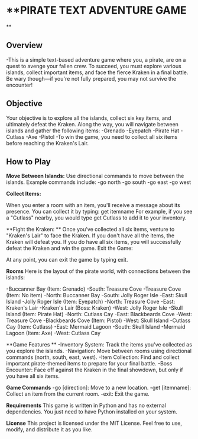 # **PIRATE TEXT ADVENTURE GAME 
**
## Overview
-This is a simple text-based adventure game where you, a pirate, are on a quest to avenge your fallen crew. To succeed, you must explore various islands, collect important items, and face the fierce Kraken in a final battle. Be wary though—if you're not fully prepared, you may not survive the encounter!

## Objective

Your objective is to explore all the islands, collect six key items, and ultimately defeat the Kraken. Along the way, you will navigate between islands and gather the following items:
-Grenado
-Eyepatch
-Pirate Hat
-Cutlass
-Axe
-Pistol
-To win the game, you need to collect all six items before reaching the Kraken's Lair.

## How to Play
**Move Between Islands:**
Use directional commands to move between the islands. Example commands include:
-go north
-go south
-go east
-go west

**Collect Items:**

When you enter a room with an item, you'll receive a message about its presence. You can collect it by typing:
get itemname
For example, if you see a "Cutlass" nearby, you would type get Cutlass to add it to your inventory.

**Fight the Kraken:
**
Once you've collected all six items, venture to "Kraken's Lair" to face the Kraken. If you don't have all the items, the Kraken will defeat you.
If you do have all six items, you will successfully defeat the Kraken and win the game.
Exit the Game:

At any point, you can exit the game by typing exit.

**Rooms**
Here is the layout of the pirate world, with connections between the islands:

-Buccanner Bay (Item: Grenado)
-South: Treasure Cove
-Treasure Cove (Item: No item)
-North: Buccanner Bay
-South: Jolly Roger Isle
-East: Skull Island
-Jolly Roger Isle (Item: Eyepatch)
-North: Treasure Cove
-East: Kraken's Lair
-Kraken's Lair (Boss: Kraken)
-West: Jolly Roger Isle
-Skull Island (Item: Pirate Hat)
-North: Cutlass Cay
-East: Blackbeards Cove
-West: Treasure Cove
-Blackbeards Cove (Item: Pistol)
-West: Skull Island
-Cutlass Cay (Item: Cutlass)
-East: Mermaid Lagoon
-South: Skull Island
-Mermaid Lagoon (Item: Axe)
-West: Cutlass Cay

**Game Features
**
-Inventory System: Track the items you've collected as you explore the islands.
-Navigation: Move between rooms using directional commands (north, south, east, west).
-Item Collection: Find and collect important pirate-themed items to prepare for your final battle.
-Boss Encounter: Face off against the Kraken in the final showdown, but only if you have all six items.

**Game Commands**
-go [direction]: Move to a new location.
-get [itemname]: Collect an item from the current room.
-exit: Exit the game.

**Requirements**
This game is written in Python and has no external dependencies. You just need to have Python installed on your system.

**License**
This project is licensed under the MIT License. Feel free to use, modify, and distribute it as you like.